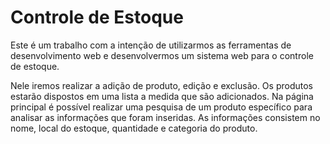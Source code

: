 # Controle de Estoque

Este é um trabalho com a intenção de utilizarmos as ferramentas de desenvolvimento web e desenvolvermos um sistema web para o controle de estoque.

Nele iremos realizar a adição de produto, edição e exclusão. Os produtos estarão dispostos em uma lista a medida que são adicionados. Na página principal é possível realizar uma pesquisa de um produto específico para analisar as informações que foram inseridas. As informações consistem no nome, local do estoque, quantidade e categoria do produto.

